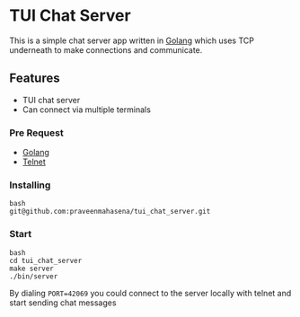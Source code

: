 # TUI Chat Server

This is a simple chat server app written in [Golang](https://go.dev/dl/) which uses TCP underneath to make connections and communicate.



## Features
- TUI chat server
- Can connect via multiple terminals

### Pre Request
- [Golang](https://go.dev/dl/)
- [Telnet](https://www.telnet.org/htm/faq.htm)

### Installing

```
bash
git@github.com:praveenmahasena/tui_chat_server.git
```

### Start
```
bash
cd tui_chat_server
make server
./bin/server
```

By dialing `PORT=42069` you could connect to the server locally with telnet and start sending chat messages
